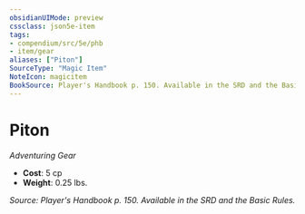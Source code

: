 ```yaml
---
obsidianUIMode: preview
cssclass: json5e-item
tags:
- compendium/src/5e/phb
- item/gear
aliases: ["Piton"]
SourceType: "Magic Item"
NoteIcon: magicitem
BookSource: Player's Handbook p. 150. Available in the SRD and the Basic Rules.
---
```

# Piton
*Adventuring Gear*  

- **Cost**: 5 cp
- **Weight**: 0.25 lbs.

*Source: Player's Handbook p. 150. Available in the SRD and the Basic Rules.*